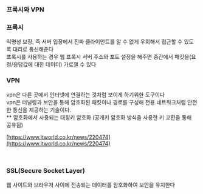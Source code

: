 ### 프록시와 VPN


### 프록시
익명성 보장, 즉 서버 입장에서 진짜 클라이언트를 알 수 없게 우회해서 접근할 수 있도록 대리로 통신해준다   
프록시를 사용하는 경우 웹 프록시 서버 주소와 포트 설정을 해주면 중간에서 패킷을(요청/응답값에 대한 데이터) 가로챌 수 있다

### VPN
vpn은 다른 곳에서 인터넷에 연결하는 것처럼 보이게 하기위한 도구이다  
vpn은 터널링과 보안을 통해 암호화된 패킷이나 경로를 구성해 전용 네트워크처럼 안전한 통신을 제공하는 기술이다.  
** 암호화에서 사용되는 대칭키 암호화 (공개키 암호화 방식을 사용한 키 교환을 통해 공유됨)

[https://www.itworld.co.kr/news/220474](https://www.itworld.co.kr/news/220474)

<br>

### SSL(Secure Socket Layer)
웹 사이트와 브라우저 사이에 전송되는 데이터를 암호화하여 보안을 유지한다
